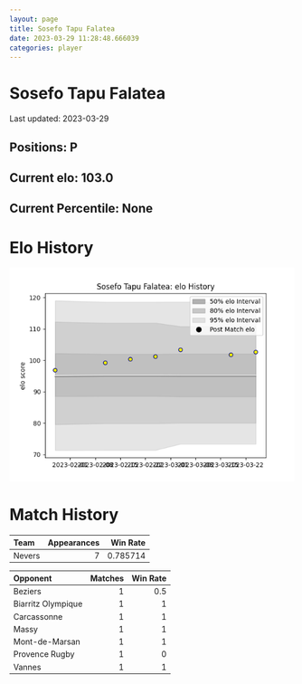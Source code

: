 ```yaml
---  
layout: page  
title: Sosefo Tapu Falatea  
date: 2023-03-29 11:28:48.666039  
categories: player  
---
```

# Sosefo Tapu Falatea


Last updated: 2023-03-29
## Positions: P

## Current elo: 103.0

## Current Percentile: None

# Elo History


![elo history](history_SosefoTapuFalatea.png)
# Match History


| Team   |   Appearances |   Win Rate |
|:-------|--------------:|-----------:|
| Nevers |             7 |   0.785714 |

| Opponent           |   Matches |   Win Rate |
|:-------------------|----------:|-----------:|
| Beziers            |         1 |        0.5 |
| Biarritz Olympique |         1 |        1   |
| Carcassonne        |         1 |        1   |
| Massy              |         1 |        1   |
| Mont-de-Marsan     |         1 |        1   |
| Provence Rugby     |         1 |        0   |
| Vannes             |         1 |        1   |